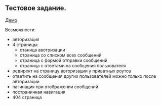## Тестовое задание.

[Демо](https://grafdefer.github.io/inln-entrance-test/#/)

Возможности:

- авторизация
- 4 страницы:
  - станица авотризации
  - страница со списком всех сообщений
  - страница с формой отправки сообщений
  - страница с ответами на сообщения пользователя
- редирект на страницу авторизации у приватных роутов
- ответить на сообщения других пользователей можно только после авторизации
- пагинация при отображении сообщений
- постраничная навигация
- 404 страница
